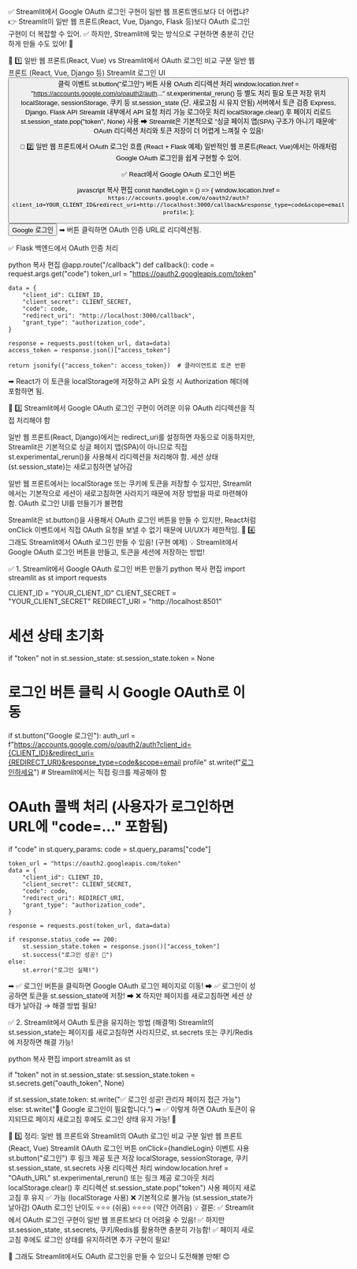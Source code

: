 ✅ Streamlit에서 Google OAuth 로그인 구현이 일반 웹 프론트엔드보다 더 어렵냐?
👉 Streamlit이 일반 웹 프론트(React, Vue, Django, Flask 등)보다 OAuth 로그인 구현이 더 복잡할 수 있어.
✅ 하지만, Streamlit에 맞는 방식으로 구현하면 충분히 간단하게 만들 수도 있어! 🚀

🔹 1️⃣ 일반 웹 프론트(React, Vue) vs Streamlit에서 OAuth 로그인 비교
구분	일반 웹 프론트 (React, Vue, Django 등)	Streamlit
로그인 UI	<button onClick={handleLogin}> 클릭 이벤트	st.button("로그인") 버튼 사용
OAuth 리디렉션 처리	window.location.href = "https://accounts.google.com/o/oauth2/auth..."	st.experimental_rerun() 등 별도 처리 필요
토큰 저장 위치	localStorage, sessionStorage, 쿠키 등	st.session_state (단, 새로고침 시 유지 안됨)
서버에서 토큰 검증	Express, Django, Flask API	Streamlit 내부에서 API 요청 처리 가능
로그아웃 처리	localStorage.clear() 후 페이지 리로드	st.session_state.pop("token", None) 사용
➡ Streamlit은 기본적으로 "싱글 페이지 앱(SPA) 구조가 아니기 때문에" OAuth 리디렉션 처리와 토큰 저장이 더 어렵게 느껴질 수 있음!

🔹 2️⃣ 일반 웹 프론트에서 OAuth 로그인 흐름 (React + Flask 예제)
일반적인 웹 프론트(React, Vue)에서는 아래처럼 Google OAuth 로그인을 쉽게 구현할 수 있어.

✅ React에서 Google OAuth 로그인 버튼

javascript
복사
편집
const handleLogin = () => {
    window.location.href = `https://accounts.google.com/o/oauth2/auth?client_id=YOUR_CLIENT_ID&redirect_uri=http://localhost:3000/callback&response_type=code&scope=email profile`;
};
<button onClick={handleLogin}>Google 로그인</button>
➡ 버튼 클릭하면 OAuth 인증 URL로 리디렉션됨.

✅ Flask 백엔드에서 OAuth 인증 처리

python
복사
편집
@app.route("/callback")
def callback():
    code = request.args.get("code")
    token_url = "https://oauth2.googleapis.com/token"
    
    data = {
        "client_id": CLIENT_ID,
        "client_secret": CLIENT_SECRET,
        "code": code,
        "redirect_uri": "http://localhost:3000/callback",
        "grant_type": "authorization_code",
    }
    
    response = requests.post(token_url, data=data)
    access_token = response.json()["access_token"]
    
    return jsonify({"access_token": access_token})  # 클라이언트로 토큰 반환
➡ React가 이 토큰을 localStorage에 저장하고 API 요청 시 Authorization 헤더에 포함하면 됨.

🔹 3️⃣ Streamlit에서 Google OAuth 로그인 구현이 어려운 이유
OAuth 리디렉션을 직접 처리해야 함

일반 웹 프론트(React, Django)에서는 redirect_uri를 설정하면 자동으로 이동하지만,
Streamlit은 기본적으로 싱글 페이지 앱(SPA)이 아니므로 직접 st.experimental_rerun()을 사용해서 리디렉션을 처리해야 함.
세션 상태 (st.session_state)는 새로고침하면 날아감

일반 웹 프론트에서는 localStorage 또는 쿠키에 토큰을 저장할 수 있지만,
Streamlit에서는 기본적으로 세션이 새로고침하면 사라지기 때문에 저장 방법을 따로 마련해야 함.
OAuth 로그인 UI를 만들기가 불편함

Streamlit은 st.button()을 사용해서 OAuth 로그인 버튼을 만들 수 있지만,
React처럼 onClick 이벤트에서 직접 OAuth 요청을 보낼 수 없기 때문에 UI/UX가 제한적임.
🔹 4️⃣ 그래도 Streamlit에서 OAuth 로그인 만들 수 있음! (구현 예제)
💡 Streamlit에서 Google OAuth 로그인 버튼을 만들고, 토큰을 세션에 저장하는 방법!

✅ 1. Streamlit에서 Google OAuth 로그인 버튼 만들기
python
복사
편집
import streamlit as st
import requests

CLIENT_ID = "YOUR_CLIENT_ID"
CLIENT_SECRET = "YOUR_CLIENT_SECRET"
REDIRECT_URI = "http://localhost:8501"

# 세션 상태 초기화
if "token" not in st.session_state:
    st.session_state.token = None

# 로그인 버튼 클릭 시 Google OAuth로 이동
if st.button("Google 로그인"):
    auth_url = f"https://accounts.google.com/o/oauth2/auth?client_id={CLIENT_ID}&redirect_uri={REDIRECT_URI}&response_type=code&scope=email profile"
    st.write(f"[로그인하세요]({auth_url})")  # Streamlit에서는 직접 링크를 제공해야 함

# OAuth 콜백 처리 (사용자가 로그인하면 URL에 "code=..." 포함됨)
if "code" in st.query_params:
    code = st.query_params["code"]
    
    token_url = "https://oauth2.googleapis.com/token"
    data = {
        "client_id": CLIENT_ID,
        "client_secret": CLIENT_SECRET,
        "code": code,
        "redirect_uri": REDIRECT_URI,
        "grant_type": "authorization_code",
    }
    
    response = requests.post(token_url, data=data)
    
    if response.status_code == 200:
        st.session_state.token = response.json()["access_token"]
        st.success("로그인 성공! 🎉")
    else:
        st.error("로그인 실패!")
➡ ✅ 로그인 버튼을 클릭하면 Google OAuth 로그인 페이지로 이동!
➡ ✅ 로그인이 성공하면 토큰을 st.session_state에 저장!
➡ ❌ 하지만 페이지를 새로고침하면 세션 상태가 날아감 → 해결 방법 필요!

✅ 2. Streamlit에서 OAuth 토큰을 유지하는 방법 (해결책)
Streamlit의 st.session_state는 페이지를 새로고침하면 사라지므로, st.secrets 또는 쿠키/Redis에 저장하면 해결 가능!

python
복사
편집
import streamlit as st

if "token" not in st.session_state:
    st.session_state.token = st.secrets.get("oauth_token", None)

if st.session_state.token:
    st.write("✅ 로그인 성공! 관리자 페이지 접근 가능")
else:
    st.write("🚀 Google 로그인이 필요합니다.")
➡ ✅ 이렇게 하면 OAuth 토큰이 유지되므로 페이지 새로고침 후에도 로그인 상태 유지 가능! 🚀

🔹 5️⃣ 정리: 일반 웹 프론트와 Streamlit의 OAuth 로그인 비교
구분	일반 웹 프론트(React, Vue)	Streamlit
OAuth 로그인 버튼	onClick={handleLogin} 이벤트 사용	st.button("로그인") 후 링크 제공
토큰 저장	localStorage, sessionStorage, 쿠키	st.session_state, st.secrets 사용
리디렉션 처리	window.location.href = "OAuth_URL"	st.experimental_rerun() 또는 링크 제공
로그아웃 처리	localStorage.clear() 후 리디렉션	st.session_state.pop("token") 사용
페이지 새로고침 후 유지	✅ 가능 (localStorage 사용)	❌ 기본적으로 불가능 (st.session_state가 날아감)
OAuth 로그인 난이도	⭐⭐⭐ (쉬움)	⭐⭐⭐⭐ (약간 어려움)
💡 결론:
✅ Streamlit에서 OAuth 로그인 구현이 일반 웹 프론트보다 더 어려울 수 있음!
✅ 하지만 st.session_state, st.secrets, 쿠키/Redis를 활용하면 충분히 가능함!
✅ 페이지 새로고침 후에도 로그인 상태를 유지하려면 추가 구현이 필요!

🚀 그래도 Streamlit에서도 OAuth 로그인을 만들 수 있으니 도전해볼 만해! 😊